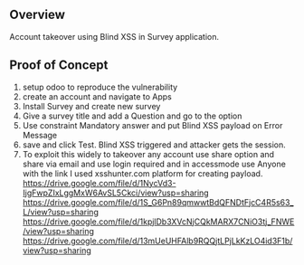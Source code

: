 ## Overview
Account takeover using Blind XSS in Survey application.
## Proof of Concept 
1. setup odoo to reproduce the vulnerability
2. create an account and navigate to Apps 
3. Install Survey and create new survey
4. Give a survey title and add a Question and go to the option
5. Use constraint Mandatory answer and put Blind XSS payload on Error Message
6. save and click Test. Blind XSS triggered and attacker gets the session.
7. To exploit this widely to takeover any account use share option and share via email and use login required and in  accessmode use Anyone with the link 
I used xsshunter.com platform for creating payload.
https://drive.google.com/file/d/1NycVd3-IjgFwpZIxLggMxW6AvSL5Ckci/view?usp=sharing
https://drive.google.com/file/d/1S_G6Pn89qmwwtBdQFNDtFjcC4R5s63_L/view?usp=sharing
https://drive.google.com/file/d/1kpjlDb3XVcNjCQkMARX7CNiO3tj_FNWE/view?usp=sharing
https://drive.google.com/file/d/13mUeUHFAlb9RQQjtLPjLkKzLO4id3F1b/view?usp=sharing